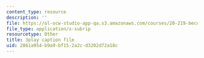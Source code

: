 ```yaml
---
content_type: resource
description: ''
file: https://ol-ocw-studio-app-qa.s3.amazonaws.com/courses/20-219-becoming-the-next-bill-nye-writing-and-hosting-the-educational-show-january-iap-2015/2861a954b9a9bf152a2cd3202d72a18c_VBgVRviSKek.srt
file_type: application/x-subrip
resourcetype: Other
title: 3play caption file
uid: 2861a954-b9a9-bf15-2a2c-d3202d72a18c
---
```

